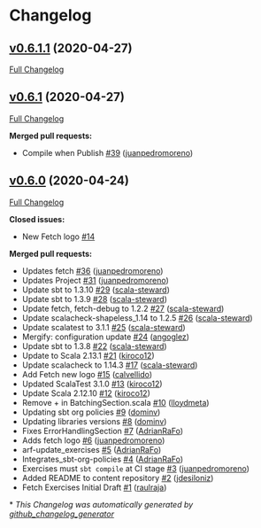 # Changelog

## [v0.6.1.1](https://github.com/scala-exercises/exercises-fetch/tree/v0.6.1.1) (2020-04-27)

[Full Changelog](https://github.com/scala-exercises/exercises-fetch/compare/v0.6.1...v0.6.1.1)

## [v0.6.1](https://github.com/scala-exercises/exercises-fetch/tree/v0.6.1) (2020-04-27)

[Full Changelog](https://github.com/scala-exercises/exercises-fetch/compare/v0.6.0...v0.6.1)

**Merged pull requests:**

- Compile when Publish [\#39](https://github.com/scala-exercises/exercises-fetch/pull/39) ([juanpedromoreno](https://github.com/juanpedromoreno))

## [v0.6.0](https://github.com/scala-exercises/exercises-fetch/tree/v0.6.0) (2020-04-24)

[Full Changelog](https://github.com/scala-exercises/exercises-fetch/compare/34fe35f22303148eed59d2a15817405d00032518...v0.6.0)

**Closed issues:**

- New Fetch logo [\#14](https://github.com/scala-exercises/exercises-fetch/issues/14)

**Merged pull requests:**

- Updates fetch [\#36](https://github.com/scala-exercises/exercises-fetch/pull/36) ([juanpedromoreno](https://github.com/juanpedromoreno))
- Updates Project [\#31](https://github.com/scala-exercises/exercises-fetch/pull/31) ([juanpedromoreno](https://github.com/juanpedromoreno))
- Update sbt to 1.3.10 [\#29](https://github.com/scala-exercises/exercises-fetch/pull/29) ([scala-steward](https://github.com/scala-steward))
- Update sbt to 1.3.9 [\#28](https://github.com/scala-exercises/exercises-fetch/pull/28) ([scala-steward](https://github.com/scala-steward))
- Update fetch, fetch-debug to 1.2.2 [\#27](https://github.com/scala-exercises/exercises-fetch/pull/27) ([scala-steward](https://github.com/scala-steward))
- Update scalacheck-shapeless\_1.14 to 1.2.5 [\#26](https://github.com/scala-exercises/exercises-fetch/pull/26) ([scala-steward](https://github.com/scala-steward))
- Update scalatest to 3.1.1 [\#25](https://github.com/scala-exercises/exercises-fetch/pull/25) ([scala-steward](https://github.com/scala-steward))
- Mergify: configuration update [\#24](https://github.com/scala-exercises/exercises-fetch/pull/24) ([angoglez](https://github.com/angoglez))
- Update sbt to 1.3.8 [\#22](https://github.com/scala-exercises/exercises-fetch/pull/22) ([scala-steward](https://github.com/scala-steward))
- Update to Scala 2.13.1 [\#21](https://github.com/scala-exercises/exercises-fetch/pull/21) ([kiroco12](https://github.com/kiroco12))
- Update scalacheck to 1.14.3 [\#17](https://github.com/scala-exercises/exercises-fetch/pull/17) ([scala-steward](https://github.com/scala-steward))
- Add Fetch new logo [\#15](https://github.com/scala-exercises/exercises-fetch/pull/15) ([calvellido](https://github.com/calvellido))
- Updated ScalaTest 3.1.0 [\#13](https://github.com/scala-exercises/exercises-fetch/pull/13) ([kiroco12](https://github.com/kiroco12))
- Update Scala 2.12.10 [\#12](https://github.com/scala-exercises/exercises-fetch/pull/12) ([kiroco12](https://github.com/kiroco12))
- Remove + in BatchingSection.scala [\#10](https://github.com/scala-exercises/exercises-fetch/pull/10) ([lloydmeta](https://github.com/lloydmeta))
- Updating sbt org policies [\#9](https://github.com/scala-exercises/exercises-fetch/pull/9) ([dominv](https://github.com/dominv))
- Updating libraries versions [\#8](https://github.com/scala-exercises/exercises-fetch/pull/8) ([dominv](https://github.com/dominv))
- Fixes ErrorHandlingSection [\#7](https://github.com/scala-exercises/exercises-fetch/pull/7) ([AdrianRaFo](https://github.com/AdrianRaFo))
- Adds fetch logo [\#6](https://github.com/scala-exercises/exercises-fetch/pull/6) ([juanpedromoreno](https://github.com/juanpedromoreno))
- arf-update\_exercises [\#5](https://github.com/scala-exercises/exercises-fetch/pull/5) ([AdrianRaFo](https://github.com/AdrianRaFo))
- Integrates\_sbt-org-policies [\#4](https://github.com/scala-exercises/exercises-fetch/pull/4) ([AdrianRaFo](https://github.com/AdrianRaFo))
- Exercises must `sbt compile` at CI stage [\#3](https://github.com/scala-exercises/exercises-fetch/pull/3) ([juanpedromoreno](https://github.com/juanpedromoreno))
- Added README to content repository [\#2](https://github.com/scala-exercises/exercises-fetch/pull/2) ([jdesiloniz](https://github.com/jdesiloniz))
- Fetch Exercises Initial Draft [\#1](https://github.com/scala-exercises/exercises-fetch/pull/1) ([raulraja](https://github.com/raulraja))



\* *This Changelog was automatically generated by [github_changelog_generator](https://github.com/github-changelog-generator/github-changelog-generator)*
